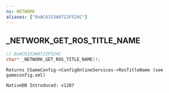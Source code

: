 ```yaml
---
ns: NETWORK
aliases: ["0xAC6153A0722F524C"]
---
```

## _NETWORK_GET_ROS_TITLE_NAME

```c
// 0xAC6153A0722F524C
char* _NETWORK_GET_ROS_TITLE_NAME();
```

```
Returns CGameConfig->ConfigOnlineServices->RosTitleName (see gameconfig.xml)

NativeDB Introduced: v1207
```

